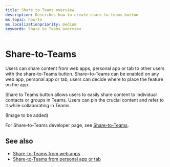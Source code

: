 ```yaml
---
title: Share to Teams overview
description: Describes how to create share-to-teams button
ms.topic: how-to
ms.localizationpriority: medium
keywords: Share to Teams overview
---
```


# Share-to-Teams

Users can share content from web apps, personal app or tab to other users with the share-to-Teams button. Share=to-Teams can be enabled on any web app, personal app or tab, users can decide where to place the feature on the app.

Share to Teams button allows users to easily share content to individual contacts or groups in Teams. Users can pin the crucial content and refer to it while collaborating in Teams.

(Image to be added)

For Share-to-Teams developer page, see [Share-to-Teams](https://developer.microsoft.com/microsoft-teams/share-to-teams#/).

## See also

* [Share-to-Teams from web apps](share-to-teams-from-web-apps.md)
* [Share-to-Teams from personal app or tab](share-to-teams-from-personal-app-or-tab.md)
